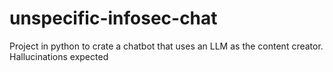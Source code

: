 # unspecific-infosec-chat
Project in python to crate a chatbot that uses an LLM as the content creator.  Hallucinations expected
